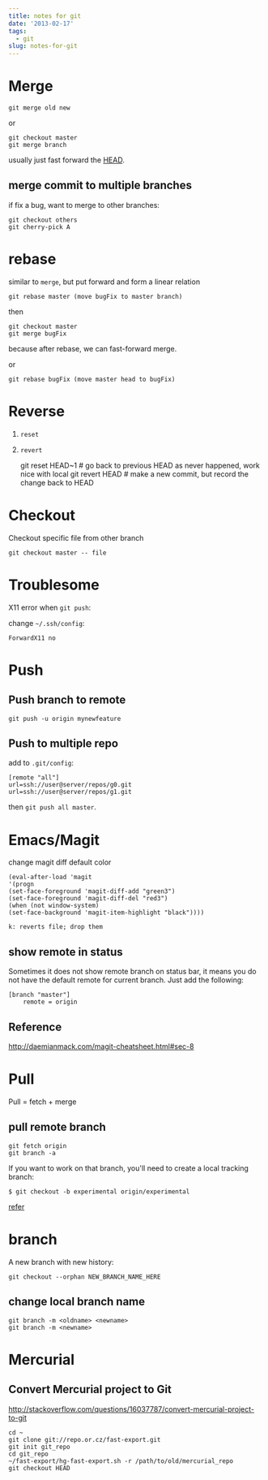 ```yaml
---
title: notes for git
date: '2013-02-17'
tags:
  - git
slug: notes-for-git
---
```



# Merge #

	git merge old new

or

    git checkout master
	git merge branch

usually just fast forward the [HEAD](http://www.slideshare.net/littlebtc/git-5528339).

## merge commit to multiple branches

if fix a bug, want to merge to other branches:

	git checkout others
	git cherry-pick A

# rebase #

similar to `merge`, but put forward and form a linear relation

	git rebase master (move bugFix to master branch)

then

	git checkout master
	git merge bugFix

because after rebase, we can fast-forward merge.

or

	git rebase bugFix (move master head to bugFix)

# Reverse #

1. `reset`
2. `revert`

	git reset HEAD~1 # go back to previous HEAD as never happened, work nice with local
	git revert HEAD # make a new commit, but record the change back to HEAD


# Checkout #

Checkout specific file from other branch

    git checkout master -- file

# Troublesome #

X11 error when `git push`:

change `~/.ssh/config`:

	ForwardX11 no

# Push

## Push branch to remote

	git push -u origin mynewfeature

## Push to multiple repo #

add to `.git/config`:

	[remote "all"]
    url=ssh://user@server/repos/g0.git
    url=ssh://user@server/repos/g1.git

then `git push all master`.

# Emacs/Magit #

change magit diff default color

	(eval-after-load 'magit
	'(progn
    (set-face-foreground 'magit-diff-add "green3")
    (set-face-foreground 'magit-diff-del "red3")
    (when (not window-system)
    (set-face-background 'magit-item-highlight "black"))))

	k: reverts file; drop them

## show remote in status ##

Sometimes it does not show remote branch on status bar, it means you do not have the default remote for current branch. Just add the following:

	[branch "master"]
		remote = origin

## Reference ##

<http://daemianmack.com/magit-cheatsheet.html#sec-8>


# Pull #

Pull = fetch + merge

## pull remote branch

	git fetch origin
	git branch -a

If you want to work on that branch, you'll need to create a local tracking branch:

	$ git checkout -b experimental origin/experimental

[refer](http://stackoverflow.com/questions/67699/how-do-i-clone-all-remote-branches-with-git)

# branch #

A new branch with new history:

	git checkout --orphan NEW_BRANCH_NAME_HERE

## change local branch name

	git branch -m <oldname> <newname>
	git branch -m <newname>

# Mercurial #

## Convert Mercurial project to Git ##

<http://stackoverflow.com/questions/16037787/convert-mercurial-project-to-git>

	cd ~
	git clone git://repo.or.cz/fast-export.git
	git init git_repo
	cd git_repo
	~/fast-export/hg-fast-export.sh -r /path/to/old/mercurial_repo
	git checkout HEAD
